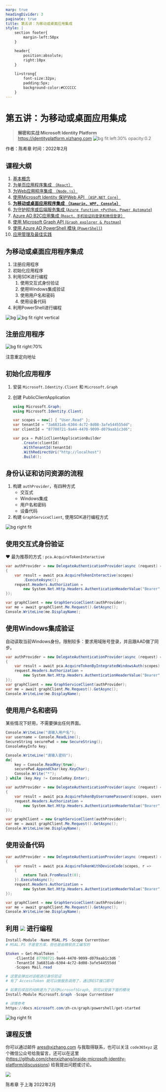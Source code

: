 ```yaml
---
marp: true
headingDivider: 3
paginate: true
title: 第五讲：为移动或桌面应用集成
style: |
    section footer{
        margin-left:50px
    }

    header{
        position:absolute;
        right:10px
    }
    
    li>strong{
        font-size:32px;
        padding:5px;
        background-color:#CCCCCC
    }
---
```


# 第五讲：为移动或桌面应用集成
> **解密和实战 Microsoft Identity Platform**  https://identityplatform.xizhang.com
![bg fit left:30% opacity:0.2](images/aad.png)


作者：陈希章
时间：2022年2月


## 课程大纲
<!--
footer: '**解密和实战 Microsoft Identity Platform**  https://identityplatform.xizhang.com'
-->

1. [基本概念](module1-overview.md)
1. [为单页应用程序集成 （`React`）](module2-spa.md)
1. [为Web应用程序集成 （`Node.js`）](module3-webapp.md)
1. [使用Microsoft Identity 保护Web API （`ASP.NET Core`）](module4-webapi.md)
1. **[为移动或桌面应用程序集成 （`Xamarin, WPF, Console`）](module5-desktop-mobile.md)**
1. [为守护程序或后端服务集成 (`Azure function +Python，Power Automate`)](module6-deamon-service.md)
1. [Azure AD B2C应用集成 (`React，手机验证码登录和微信登录`） ](module7-b2c.md)
1. [使用 Microsoft Graph API (`Graph explorer & Postman`)](module8-msgraph.md)
1. [使用 Azure AD PowerShell 模块 (`PowerShell`)](module9-powershell.md)
1. [应用管理及最佳实践](module10-bestpractices.md)

## <!-- fit --> 为移动或桌面应用程序集成

1. 注册应用程序
1. 初始化应用程序
1. 利用SDK进行编程
    1. 使用交互式身份验证
    1. 使用Windows集成验证
    1. 使用用户名和密码
    1. 使用设备代码
1. 利用PowerShell进行编程


![bg](images/ios-andorid.png)
![bg fit right vertical](images/winui.png)


## 注册应用程序
<!-- _footer: '' -->
![bg fit right:70%](images/azuread-app-desktop.png)

注意重定向地址

## 初始化应用程序

1. 安装 `Microsoft.Identity.Client` 和 `Microsoft.Graph`
1. 创建 PublicClientApplication

    ```csharp
    using Microsoft.Graph;
    using Microsoft.Identity.Client;

    var scopes = new[] { "User.Read" };
    var tenantId = "3a6831ab-6304-4c72-8d08-3afe544555dd";
    var clientId = "87700721-9a44-4470-9099-d079aab1c3d6";

    var pca = PublicClientApplicationBuilder
        .Create(clientId)
        .WithTenantId(tenantId)
        .WithRedirectUri("http://localhost")
        .Build();

    ```

## 身份认证和访问资源的流程
<!-- _footer: '' -->
1. 构建 `authProvider`，有四种方式
    - 交互式 
    - Windows集成 
    - 用户名和密码 
    - 设备代码
1. 构建 `GraphServiceClient`, 使用SDK进行编程方式

![bg right fit](images/azuread-desktop-advance.png)

## 使用交互式身份验证

:heart: 最为推荐的方式 : `pca.AcquireTokenInteractive`  

```csharp
var authProvider = new DelegateAuthenticationProvider(async (request) =>
{
    var result = await pca.AcquireTokenInteractive(scopes)
        .ExecuteAsync();
    request.Headers.Authorization =
        new System.Net.Http.Headers.AuthenticationHeaderValue("Bearer", result.AccessToken);
});

var graphClient = new GraphServiceClient(authProvider);
var me = await graphClient.Me.Request().GetAsync();
Console.WriteLine(me.DisplayName);
```

## 使用Windows集成验证

自动读取当前Windows身份。限制较多：要求用域账号登录，并且跟AAD做了同步。

```csharp
var authProvider = new DelegateAuthenticationProvider(async (request) =>
{
    var result = await pca.AcquireTokenByIntegratedWindowsAuth(scopes).ExecuteAsync();
    request.Headers.Authorization =
        new System.Net.Http.Headers.AuthenticationHeaderValue("Bearer", result.AccessToken);
});
var graphClient = new GraphServiceClient(authProvider);
var me = await graphClient.Me.Request().GetAsync();
Console.WriteLine(me.DisplayName);

```

## 使用用户名和密码
<!-- _footer: '' -->
某些情况下好用，不需要弹出任何界面。
```csharp
Console.WriteLine("请输入用户名");
var username = Console.ReadLine();
SecureString securePwd = new SecureString();
ConsoleKeyInfo key;

Console.WriteLine("请输入密码");
do{
    key = Console.ReadKey(true);
    securePwd.AppendChar(key.KeyChar);
    Console.Write("*");
} while (key.Key != ConsoleKey.Enter);

var authProvider = new DelegateAuthenticationProvider(async (request) =>
{
    var result = await pca.AcquireTokenByUsernamePassword(scopes, username, securePwd).ExecuteAsync();
    request.Headers.Authorization =
        new System.Net.Http.Headers.AuthenticationHeaderValue("Bearer", result.AccessToken);
});

var graphClient = new GraphServiceClient(authProvider);
var me = await graphClient.Me.Request().GetAsync();
Console.WriteLine(me.DisplayName);
```

## 使用设备代码

```csharp
var authProvider = new DelegateAuthenticationProvider(async (request) =>
{
    var result = await pca.AcquireTokenWithDeviceCode(scopes, r =>
    {
        return Task.FromResult(0);
    }).ExecuteAsync();
    request.Headers.Authorization =
        new System.Net.Http.Headers.AuthenticationHeaderValue("Bearer", result.AccessToken);
});

var graphClient = new GraphServiceClient(authProvider);
var me = await graphClient.Me.Request().GetAsync();
Console.WriteLine(me.DisplayName);

```


## 利用 ![](images/powershell.png) 进行编程

```powershell
Install-Module -Name MSAL.PS -Scope CurrentUser
# MSAL.PS 不是官方库，但也是由微软员工编写的

$token = Get-MsalToken `
    -ClientId 87700721-9a44-4470-9099-d079aab1c3d6 `
    -TenantId 3a6831ab-6304-4c72-8d08-3afe544555dd `
    -Scopes Mail.read

# 这里会弹出对话框进行身份验证
# 有了 AccessToken 就可以做服务调用了，通过REST接口即可

# 如果后续目的纯粹是为了访问MicrosoftGraph, 则可以安装下面的模块 
Install-Module Microsoft.Graph -Scope CurrentUser

# 详情参考 
https://docs.microsoft.com/zh-cn/graph/powershell/get-started
```

![bg right fit](images/get-msal-token.png)




## 课程反馈

你可以通过邮件 <ares@xizhang.com> 与我取得联系，也可以关注 `code365xyz` 这个微信公众号给我留言，还可以在这里 (<https://github.com/chenxizhang/inside-microsoft-identity-platform/discussions>) 给我提出问题或讨论。

![](images/code365xyz.jpg)


陈希章 于上海
2022年2月